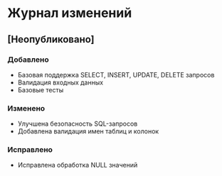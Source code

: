 # Журнал изменений

## [Неопубликовано]

### Добавлено
- Базовая поддержка SELECT, INSERT, UPDATE, DELETE запросов
- Валидация входных данных
- Базовые тесты

### Изменено
- Улучшена безопасность SQL-запросов
- Добавлена валидация имен таблиц и колонок

### Исправлено
- Исправлена обработка NULL значений 